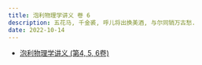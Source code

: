 ```yaml
---
title: 泡利物理学讲义 卷 6
description: 五花马, 千金裘, 呼儿将出换美酒, 与尔同销万古愁.
date: 2022-10-14
---
```


- [泡利物理学讲义 (第4, 5, 6卷)](https://book.douban.com/subject/35192922/)
